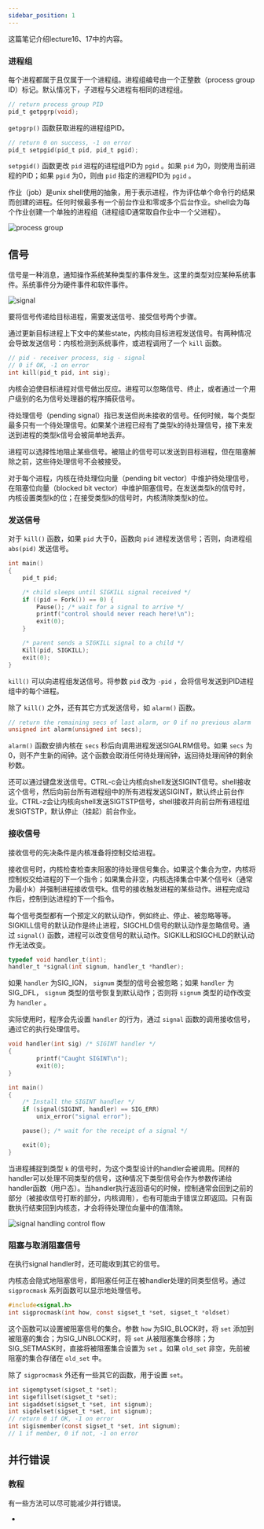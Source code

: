 ```yaml
---
sidebar_position: 1
---
```


这篇笔记介绍lecture16、17中的内容。  

### 进程组

每个进程都属于且仅属于一个进程组。进程组编号由一个正整数（process group ID）标记。默认情况下，子进程与父进程有相同的进程组。  

```C
// return process group PID
pid_t getpgrp(void);
```

``getpgrp()`` 函数获取进程的进程组PID。

```C
// return 0 on success, -1 on error
pid_t setpgid(pid_t pid, pid_t pgid);
```

``setpgid()`` 函数更改 ``pid`` 进程的进程组PID为 ``pgid`` 。如果 ``pid`` 为0，则使用当前进程的PID；如果 ``pgid`` 为0，则由 ``pid`` 指定的进程PID为 ``pgid`` 。  

作业（job）是unix shell使用的抽象，用于表示进程，作为评估单个命令行的结果而创建的进程。任何时候最多有一个前台作业和零或多个后台作业。shell会为每个作业创建一个单独的进程组（进程组ID通常取自作业中一个父进程）。  

![process group](./img/process%20group.png)

## 信号

信号是一种消息，通知操作系统某种类型的事件发生。这里的类型对应某种系统事件。系统事件分为硬件事件和软件事件。  

![signal](./img/signal.png)  

要将信号传递给目标进程，需要发送信号、接受信号两个步骤。  

通过更新目标进程上下文中的某些state，内核向目标进程发送信号。有两种情况会导致发送信号：内核检测到系统事件，或进程调用了一个 ``kill`` 函数。  

```C
// pid - receiver process, sig - signal
// 0 if OK, -1 on error
int kill(pid_t pid, int sig);
```

内核会迫使目标进程对信号做出反应。进程可以忽略信号、终止，或者通过一个用户级别的名为信号处理器的程序捕获信号。  

待处理信号（pending signal）指已发送但尚未接收的信号。任何时候，每个类型最多只有一个待处理信号。如果某个进程已经有了类型k的待处理信号，接下来发送到进程的类型k信号会被简单地丢弃。   

进程可以选择性地阻止某些信号。被阻止的信号可以发送到目标进程，但在阻塞解除之前，这些待处理信号不会被接受。  

对于每个进程，内核在待处理位向量（pending bit vector）中维护待处理信号，在阻塞位向量（blocked bit vector）中维护阻塞信号。在发送类型k的信号时，内核设置类型k的位；在接受类型k的信号时，内核清除类型k的位。

### 发送信号

对于 ``kill()`` 函数，如果 ``pid`` 大于0，函数向 ``pid`` 进程发送信号；否则，向进程组 ``abs(pid)`` 发送信号。  

```C
int main()
{
    pid_t pid;

    /* child sleeps until SIGKILL signal received */
    if ((pid = Fork()) == 0) {
        Pause(); /* wait for a signal to arrive */
        printf("control should never reach here!\n");
        exit(0);
    }

    /* parent sends a SIGKILL signal to a child */
    Kill(pid, SIGKILL);
    exit(0);
}
```

``kill()`` 可以向进程组发送信号。将参数 ``pid`` 改为 ``-pid`` ，会将信号发送到PID进程组中的每个进程。

除了 ``kill()`` 之外，还有其它方式发送信号，如 ``alarm()`` 函数。  

```C
// return the remaining secs of last alarm, or 0 if no previous alarm
unsigned int alarm(unsigned int secs);
```

``alarm()`` 函数安排内核在 ``secs`` 秒后向调用进程发送SIGALRM信号。如果 ``secs`` 为0，则不产生新的闹钟。这个函数会取消任何待处理闹钟，返回待处理闹钟的剩余秒数。

还可以通过键盘发送信号。CTRL-c会让内核向shell发送SIGINT信号。shell接收这个信号，然后向前台所有进程组中的所有进程发送SIGINT，默认终止前台作业。CTRL-z会让内核向shell发送SIGTSTP信号，shell接收并向前台所有进程组发SIGTSTP，默认停止（挂起）前台作业。  

### 接收信号

接收信号的先决条件是内核准备将控制交给进程。  

接收信号时，内核检查检查未阻塞的待处理信号集合。如果这个集合为空，内核将控制权交给进程的下一个指令；如果集合非空，内核选择集合中某个信号k（通常为最小k）并强制进程接收信号k。信号的接收触发进程的某些动作。进程完成动作后，控制到达进程的下一个指令。  

每个信号类型都有一个预定义的默认动作，例如终止、停止、被忽略等等。SIGKILL信号的默认动作是终止进程，SIGCHLD信号的默认动作是忽略信号。通过 ``signal()`` 函数，进程可以改变信号的默认动作。SIGKILL和SIGCHLD的默认动作无法改变。  

```C
typedef void handler_t(int);
handler_t *signal(int signum, handler_t *handler);
```

如果 ``handler`` 为SIG_IGN， ``signum`` 类型的信号会被忽略；如果 ``handler`` 为SIG_DFL， ``signum`` 类型的信号恢复到默认动作；否则将 ``signum`` 类型的动作改变为 ``handler`` 。  

实际使用时，程序会先设置 ``handler`` 的行为，通过 ``signal`` 函数的调用接收信号，通过它的执行处理信号。  

```C
void handler(int sig) /* SIGINT handler */
{
        printf("Caught SIGINT\n");
        exit(0);
}

int main()
{
    /* Install the SIGINT handler */
    if (signal(SIGINT, handler) == SIG_ERR)
        unix_error("signal error");

    pause(); /* wait for the receipt of a signal */

    exit(0);
}
```

当进程捕捉到类型 ``k`` 的信号时，为这个类型设计的handler会被调用。同样的handler可以处理不同类型的信号，这种情况下类型信号会作为参数传递给handler函数（用户态）。当handler执行返回语句的时候，控制通常会回到之前的部分（被接收信号打断的部分，内核调用），也有可能由于错误立即返回。只有函数执行结束回到内核态，才会将待处理位向量中的值清除。

![signal handling control flow](./img/signal%20handling%20control%20flow.png)  

### 阻塞与取消阻塞信号

在执行signal handler时，还可能收到其它的信号。  

内核态会隐式地阻塞信号，即阻塞任何正在被handler处理的同类型信号。通过 ``sigprocmask`` 系列函数可以显示地处理信号。  

```C
#include<signal.h>
int sigprocmask(int how, const sigset_t *set, sigset_t *oldset)
```

这个函数可以设置被阻塞信号的集合。参数 ``how`` 为SIG_BLOCK时，将 ``set`` 添加到被阻塞的集合；为SIG_UNBLOCK时，将 ``set`` 从被阻塞集合移除；为SIG_SETMASK时，直接将被阻塞集合设置为 ``set`` 。如果 ``old_set`` 非空，先前被阻塞的集合存储在 ``old_set`` 中。  

除了 ``sigprocmask`` 外还有一些其它的函数，用于设置 ``set``。  

```C
int sigemptyset(sigset_t *set);
int sigefillset(sigset_t *set);
int sigaddset(sigset_t *set, int signum);
int sigdelset(sigset_t *set, int signum);
// return 0 if OK, -1 on error
int sigismember(const sigset_t *set, int signum);
// 1 if member, 0 if not, -1 on error
```

## 并行错误

### 教程

有一些方法可以尽可能减少并行错误。  

- 